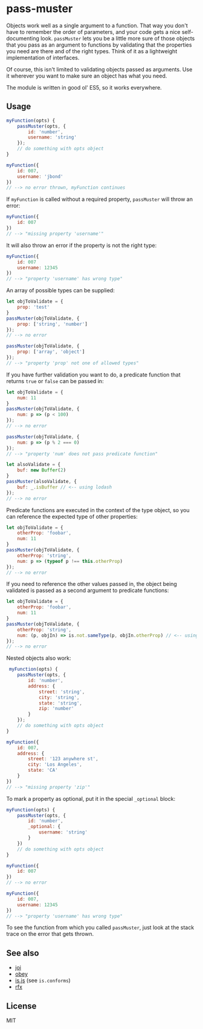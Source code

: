 # pass-muster

Objects work well as a single argument to a function. That way you don't have to remember the order of parameters, and your code gets a nice self-documenting look. `passMuster` lets you be a little more sure of those objects that you pass as an argument to functions by validating that the properties you need are there and of the right types. Think of it as a lightweight implementation of interfaces.

Of course, this isn't limited to validating objects passed as arguments. Use it wherever you want to make sure an object has what you need.

The module is written in good ol' ES5, so it works everywhere.

## Usage

```js
myFunction(opts) {
    passMuster(opts, {
        id: 'number',
        username: 'string'
    });
    // do something with opts object
}

myFunction({
    id: 007,
    username: 'jbond'
})
// --> no error thrown, myFunction continues
```

If `myFunction` is called without a required property, `passMuster` will throw an error:

```js
myFunction({
    id: 007
})
// --> "missing property 'username'"
```

It will also throw an error if the property is not the right type:

```js
myFunction({
    id: 007
    username: 12345
})
// --> "property 'username' has wrong type"
```

An array of possible types can be supplied:

```js
let objToValidate = {
    prop: 'test'
}
passMuster(objToValidate, {
    prop: ['string', 'number']
});
// --> no error

passMuster(objToValidate, {
    prop: ['array', 'object']
});
// --> "property 'prop' not one of allowed types"
```

If you have further validation you want to do, a predicate function that returns `true` or `false` can be passed in:

```js
let objToValidate = {
    num: 11
}
passMuster(objToValidate, {
    num: p => (p < 100)
});
// --> no error

passMuster(objToValidate, {
    num: p => (p % 2 === 0)
});
// --> "property 'num' does not pass predicate function"

let alsoValidate = {
    buf: new Buffer(2)
}
passMuster(alsoValidate, {
    buf: _.isBuffer // <-- using lodash
});
// --> no error
```

Predicate functions are executed in the context of the type object, so you can reference the expected type of other properties:

```js
let objToValidate = {
    otherProp: 'foobar',
    num: 11
}
passMuster(objToValidate, {
    otherProp: 'string',
    num: p => (typeof p !== this.otherProp)
});
// --> no error
```

If you need to reference the other values passed in, the object being validated is passed as a second argument to predicate functions:

```js
let objToValidate = {
    otherProp: 'foobar',
    num: 11
}
passMuster(objToValidate, {
    otherProp: 'string',
    num: (p, objIn) => is.not.sameType(p, objIn.otherProp) // <-- using @pwn/is, linked below
});
// --> no error
```

Nested objects also work:

```js
 myFunction(opts) {
    passMuster(opts, {
        id: 'number',
        address: {
            street: 'string',
            city: 'string',
            state: 'string',
            zip: 'number'
        }
    });
    // do something with opts object
}

myFunction({
    id: 007,
    address: {
        street: '123 anywhere st',
        city: 'Los Angeles',
        state: 'CA'
    }
})
// --> "missing property 'zip'"
```

To mark a property as optional, put it in the special `_optional` block:

```js
myFunction(opts) {
    passMuster(opts, {
        id: 'number',
        _optional: {
            username: 'string'
        }
    })
    // do something with opts object
}

myFunction({
    id: 007
})
// --> no error

myFunction({
    id: 007,
    username: 12345
})
// --> "property 'username' has wrong type"
```

To see the function from which you called `passMuster`, just look at the stack trace on the error that gets thrown.

## See also

* [joi](https://github.com/hapijs/joi)
* [obey](https://github.com/TechnologyAdvice/obey)
* [is.js](https://github.com/pwnn/is.js) (see `is.conforms`)
* [rfx](https://github.com/ericelliott/rfx)

## License

MIT

